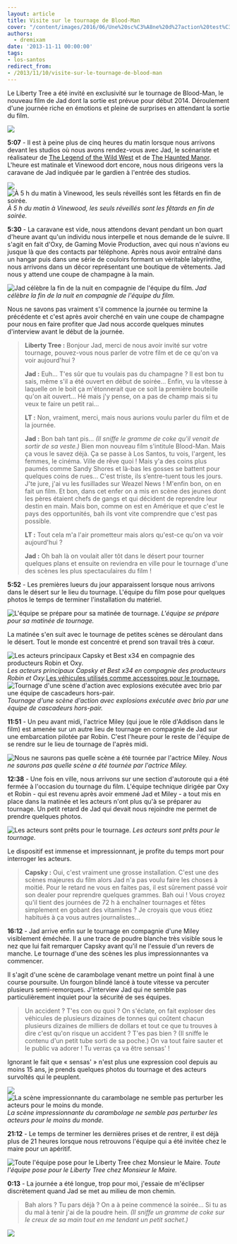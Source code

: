 ```yaml
---
layout: article
title: Visite sur le tournage de Blood-Man
cover: "/content/images/2016/06/Une%20sc%C3%A8ne%20d%27action%20test%C3%A9%20avant%20d%27%C3%AAtre%20r%C3%A9alis%C3%A9%20.jpg"
authors:
  - dremixam
date: '2013-11-11 00:00:00'
tags:
- los-santos
redirect_from:
- /2013/11/10/visite-sur-le-tournage-de-blood-man
---
```


Le Liberty Tree a été invité en exclusivité sur le tournage de Blood-Man, le nouveau film de Jad dont la sortie est prévue pour début 2014. Déroulement d'une journée riche en émotions et pleine de surprises en attendant la sortie du film.

![](/content/images/2016/06/Blood-Man%20premier%20poster.png)

**5:07** - Il est à peine plus de cinq heures du matin lorsque nous arrivons devant les studios où nous avons rendez-vous avec Jad, le scénariste et réalisateur de [The Legend of the Wild West](http://www.youtube.com/watch?v=cumIvrqCMOo) et de [The Haunted Manor](http://www.youtube.com/watch?v=YTYzBeGbdRg). L'heure est matinale et Vinewood dort encore, nous nous dirigeons vers la caravane de Jad indiquée par le gardien à l'entrée des studios.

![](/content/images/2016/06/vinewood%20studios%20entrance.jpg)
![À 5 h du matin à Vinewood, les seuls réveillés sont les fêtards en fin de soirée.](/content/images/2016/06/caravane.jpg)
_À 5 h du matin à Vinewood, les seuls réveillés sont les fêtards en fin de soirée._

**5:30** - La caravane est vide, nous attendons devant pendant un bon quart d'heure avant qu'un individu nous interpelle et nous demande de le suivre. Il s'agit en fait d'Oxy, de Gaming Movie Production, avec qui nous n'avions eu jusque là que des contacts par téléphone. Après nous avoir entraîné dans un hangar puis dans une série de couloirs formant un véritable labyrinthe, nous arrivons dans un décor représentant une boutique de vêtements. Jad nous y attend une coupe de champagne à la main.

![Jad célèbre la fin de la nuit en compagnie de l'équipe du film.](/content/images/2016/06/Dans%20la%20maison%20du%20maire%20avec%20le%20r%C3%A9alisateur%20Jad%20en%20premier%20plan%20ainsi%20que%20quelques%20acteurs%20%28%20best_x34%20et%20Pro_Ninja_98%20ect.%29%20.jpg)
_Jad célèbre la fin de la nuit en compagnie de l'équipe du film._

Nous ne savons pas vraiment s'il commence la journée ou termine la précédente et c'est après avoir cherché en vain une coupe de champagne pour nous en faire profiter que Jad nous accorde quelques minutes d'interview avant le début de la journée.

> **Liberty Tree :** Bonjour Jad, merci de nous avoir invité sur votre tournage, pouvez-vous nous parler de votre film et de ce qu'on va voir aujourd'hui ?
> 
> **Jad :** Euh… T'es sûr que tu voulais pas du champagne ? Il est bon tu sais, même s'il a été ouvert en début de soirée… Enfin, vu la vitesse à laquelle on le boit ça m'étonnerait que ce soit la première bouteille qu'on ait ouvert… Hé mais j'y pense, on a pas de champ mais si tu veux te faire un petit rai…
> 
> **LT :** Non, vraiment, merci, mais nous aurions voulu parler du film et de la journée.
> 
> **Jad :** Bon bah tant pis… _(Il sniffe le gramme de coke qu'il venait de sortir de sa veste.)_ Bien mon nouveau film s'intitule Blood-Man. Mais ça vous le savez déjà. Ça se passe à Los Santos, tu vois, l'argent, les femmes, le cinéma. Ville de rêve quoi ! Mais y'a des coins plus paumés comme Sandy Shores et là-bas les gosses se battent pour quelques coins de rues… C'est triste, ils s’entre-tuent tous les jours. J'te jure, j'ai vu les fusillades sur Weazel News ! M'enfin bon, on en fait un film. Et bon, dans cet enfer on a mis en scène des jeunes dont les pères étaient chefs de gangs et qui décident de reprendre leur destin en main. Mais bon, comme on est en Amérique et que c'est le pays des opportunités, bah ils vont vite comprendre que c'est pas possible.
> 
> **LT :** Tout cela m'a l'air prometteur mais alors qu'est-ce qu'on va voir aujourd'hui ?
> 
> **Jad :** Oh bah là on voulait aller tôt dans le désert pour tourner quelques plans et ensuite on reviendra en ville pour le tournage d'une des scènes les plus spectaculaires du film !

**5:52** - Les premières lueurs du jour apparaissent lorsque nous arrivons dans le désert sur le lieu du tournage. L'équipe du film pose pour quelques photos le temps de terminer l'installation du matériel.

![L'équipe se prépare pour sa matinée de tournage.](/content/images/2016/06/0_0%20%2838%29.jpg)
_L'équipe se prépare pour sa matinée de tournage._

La matinée s'en suit avec le tournage de petites scènes se déroulant dans le désert. Tout le monde est concentré et prend son travail très à cœur.

![Les acteurs principaux Capsky et Best x34 en compagnie des producteurs Robin et Oxy.](/content/images/2016/06/Les%20deux%20acteurs%20principaux%20%28Capsky%20et%20Best_x34%20%29%20ainsi%20que%20les%20deux%20producteurs%20%28%20Robin%20et%20Oxy%29%20une%20grande%20sc%C3%A8ne%20du%20film.jpg)
_Les acteurs principaux Capsky et Best x34 en compagnie des producteurs Robin et Oxy._[Les véhicules utilisés comme accessoires pour le tournage.](/content/images/2016/06/Les%20v%C3%A9hicules%20utilis%C3%A9%20pour%20beaucoup%20de%20sc%C3%A8nes%20importantes.jpg)
![Tournage d'une scène d'action avec explosions exécutée avec brio par une équipe de cascadeurs hors-pair.](/content/images/2016/06/Une%20sc%C3%A8ne%20d%27action%20test%C3%A9%20avant%20d%27%C3%AAtre%20r%C3%A9alis%C3%A9%20_0.jpg)
_Tournage d'une scène d'action avec explosions exécutée avec brio par une équipe de cascadeurs hors-pair._

**11:51** - Un peu avant midi, l'actrice Miley (qui joue le rôle d'Addison dans le film) est amenée sur un autre lieu de tournage en compagnie de Jad sur une embarcation pilotée par Robin. C'est l'heure pour le reste de l'équipe de se rendre sur le lieu de tournage de l'après midi.

![Nous ne saurons pas quelle scène a été tournée par l'actrice Miley.](/content/images/2016/06/Addison%20%28%20jou%C3%A9%20par%20Miley%29%20amen%C3%A9%20au%20lieu%20du%20tournage%20.jpg)
_Nous ne saurons pas quelle scène a été tournée par l'actrice Miley._

**12:38** - Une fois en ville, nous arrivons sur une section d'autoroute qui a été fermée à l'occasion du tournage du film. L'équipe technique dirigée par Oxy et Robin - qui est revenu après avoir emmené Jad et Miley - a tout mis en place dans la matinée et les acteurs n'ont plus qu'à se préparer au tournage. Un petit retard de Jad qui devait nous rejoindre me permet de prendre quelques photos.

![Les acteurs sont prêts pour le tournage.](/content/images/2016/06/Les%20Bloods%20se%20pr%C3%A9parant%20%C3%A0%20la%20grande%20course%20poursuite%20du%20fourgon.jpg)
_Les acteurs sont prêts pour le tournage._

Le dispositif est immense et impressionnant, je profite du temps mort pour interroger les acteurs.

> **Capsky :** Oui, c'est vraiment une grosse installation. C'est une des scènes majeures du film alors Jad n'a pas voulu faire les choses à moitié. Pour le retard ne vous en faites pas, il est sûrement passé voir son dealer pour reprendre quelques grammes. Bah oui ! Vous croyez qu'il tient des journées de 72 h à enchaîner tournages et fêtes simplement en gobant des vitamines ? Je croyais que vous étiez habitués à ça vous autres journalistes…

**16:12** - Jad arrive enfin sur le tournage en compagnie d'une Miley visiblement éméchée. Il a une trace de poudre blanche très visible sous le nez que lui fait remarquer Capsky avant qu'il ne l'essuie d'un revers de manche. Le tournage d'une des scènes les plus impressionnantes va commencer.

Il s'agit d'une scène de carambolage venant mettre un point final à une course poursuite. Un fourgon blindé lancé à toute vitesse va percuter plusieurs semi-remorques. J'interview Jad qui ne semble pas particulièrement inquiet pour la sécurité de ses équipes.

> Un accident ? T'es con ou quoi ? On s'éclate, on fait exploser des véhicules de plusieurs dizaines de tonnes qui coûtent chacun plusieurs dizaines de milliers de dollars et tout ce que tu trouves à dire c'est qu'on risque un accident ? T'es pas bien ? (Il sniffe le contenu d'un petit tube sorti de sa poche.) On va tout faire sauter et le public va adorer ! Tu verras ça va être sensas' !

Ignorant le fait que « sensas' » n'est plus une expression cool depuis au moins 15 ans, je prends quelques photos du tournage et des acteurs survoltés qui le peuplent.

![](/content/images/2016/06/Course%20poursuite%20du%20fougon%20blind%C3%A9%20qui%20a%20provoqu%C3%A9%20un%20%C3%A9norme%20embouteillage%20.jpg)
![La scène impressionnante du carambolage ne semble pas perturber les acteurs pour le moins du monde.](/content/images/2016/06/Un%20acteur%20pendant%20le%20tournage%20de%20la%20sc%C3%A8ne%20de%20la%20course%20poursuite%20du%20fougon%20blind%C3%A9.jpg)
_La scène impressionnante du carambolage ne semble pas perturber les acteurs pour le moins du monde._

**21:12** - Le temps de terminer les dernières prises et de rentrer, il est déjà plus de 21 heures lorsque nous retrouvons l'équipe qui a été invitée chez le maire pour un apéritif.

![Toute l'équipe pose pour le Liberty Tree chez Monsieur le Maire.](/content/images/2016/06/Les%20acteurs%20du%20film%20en%20costume%20dans%20la%20maison%20du%20maire%20.jpg)
_Toute l'équipe pose pour le Liberty Tree chez Monsieur le Maire._

**0:13** - La journée a été longue, trop pour moi, j'essaie de m'éclipser discrètement quand Jad se met au milieu de mon chemin.

> Bah alors ? Tu pars déjà ? On a à peine commencé la soirée… Si tu as du mal à tenir j'ai de la poudre hein. _(Il sniffe un gramme de coke sur le creux de sa main tout en me tendant un petit sachet.)_

![](/content/images/2016/06/Vinewood%20sign.jpg)